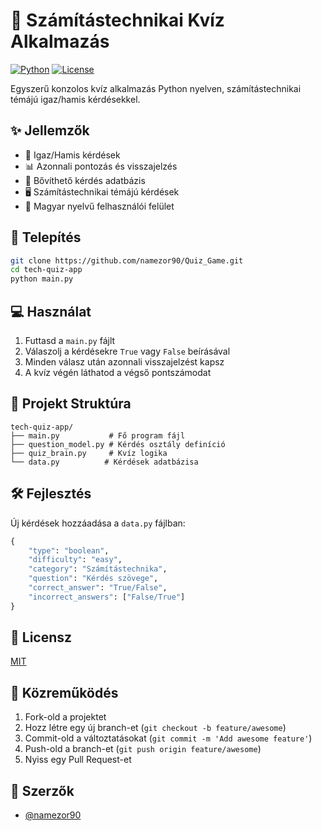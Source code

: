 # 🧠 Számítástechnikai Kvíz Alkalmazás

[![Python](https://img.shields.io/badge/Python-3.8%2B-blue.svg)](https://www.python.org/downloads/)
[![License](https://img.shields.io/badge/License-MIT-green.svg)](LICENSE)

Egyszerű konzolos kvíz alkalmazás Python nyelven, számítástechnikai témájú igaz/hamis kérdésekkel.

## ✨ Jellemzők

- 🎯 Igaz/Hamis kérdések
- 📊 Azonnali pontozás és visszajelzés
- 💾 Bővíthető kérdés adatbázis
- 🖥️ Számítástechnikai témájú kérdések
- 📝 Magyar nyelvű felhasználói felület

## 🚀 Telepítés

```bash
git clone https://github.com/namezor90/Quiz_Game.git
cd tech-quiz-app
python main.py
```

## 💻 Használat

1. Futtasd a `main.py` fájlt
2. Válaszolj a kérdésekre `True` vagy `False` beírásával
3. Minden válasz után azonnali visszajelzést kapsz
4. A kvíz végén láthatod a végső pontszámodat

## 📁 Projekt Struktúra

```
tech-quiz-app/
├── main.py           # Fő program fájl
├── question_model.py # Kérdés osztály definíció
├── quiz_brain.py     # Kvíz logika
└── data.py          # Kérdések adatbázisa
```

## 🛠️ Fejlesztés

Új kérdések hozzáadása a `data.py` fájlban:

```python
{
    "type": "boolean",
    "difficulty": "easy",
    "category": "Számítástechnika",
    "question": "Kérdés szövege",
    "correct_answer": "True/False",
    "incorrect_answers": ["False/True"]
}
```

## 📝 Licensz

[MIT](LICENSE)

## 🤝 Közreműködés

1. Fork-old a projektet
2. Hozz létre egy új branch-et (`git checkout -b feature/awesome`)
3. Commit-old a változtatásokat (`git commit -m 'Add awesome feature'`)
4. Push-old a branch-et (`git push origin feature/awesome`)
5. Nyiss egy Pull Request-et

## 👥 Szerzők

- [@namezor90](https://github.com/namezor90)
